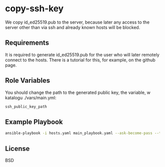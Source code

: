 copy-ssh-key
=========

We copy id_ed25519.pub to the server, because later any access to the server other than via ssh and already known hosts will be blocked.

Requirements
------------

It is required to generate id_ed25519.pub for the user who will later remotely connect to the hosts. There is a tutorial for this, for example, on the github page.

Role Variables
--------------

You should change the path to the generated public key, the variable, w katalogu ./vars/main.yml:
~~~bash
ssh_public_key_path
~~~

Example Playbook
----------------

~~~bash
ansible-playbook -i hosts.yaml main_playbook.yaml --ask-become-pass --tags=copy-ssh-key
~~~

License
-------

BSD

